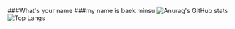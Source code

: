 ###What's your name 
###my name is baek minsu 
![Anurag's GitHub stats](https://github-readme-stats.vercel.app/api?username=baekminsu&show_icons=true&theme=tokyonight)
![Top Langs](https://github-readme-stats.vercel.app/api/top-langs/?username=baekminsu&layout=compact&theme=tokyonight)
<!--
**baekminsu/baekminsu** is a ✨ _special_ ✨ repository because its `README.md` (this file) appears on your GitHub profile.

Here are some ideas to get you started:

- 🔭 I’m currently working on ...
- 🌱 I’m currently learning ...
- 👯 I’m looking to collaborate on ...
- 🤔 I’m looking for help with ...
- 💬 Ask me about ...
- 📫 How to reach me: ...
- 😄 Pronouns: ...
- ⚡ Fun fact: ...
--> 

